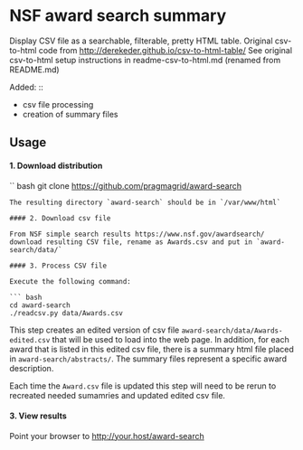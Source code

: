# NSF award search summary 

Display CSV file as a searchable, filterable, pretty HTML table. 
Original csv-to-html code from http://derekeder.github.io/csv-to-html-table/
See original csv-to-html setup instructions in readme-csv-to-html.md (renamed from README.md)

Added: ::

  + csv file processing 
  + creation of summary files

## Usage

#### 1. Download  distribution

`` bash
git clone https://github.com/pragmagrid/award-search
```
The resulting directory `award-search` should be in `/var/www/html` 

#### 2. Download csv file 

From NSF simple search results https://www.nsf.gov/awardsearch/
download resulting CSV file, rename as Awards.csv and put in `award-search/data/`

#### 3. Process CSV file 

Execute the following command:

``` bash
cd award-search
./readcsv.py data/Awards.csv
```
This step creates an edited version of csv file `award-search/data/Awards-edited.csv` that will be 
used to load  into the web page. In addition, for each award that is listed in
this edited csv file, there is a summary html file placed in `award-search/abstracts/`. The
summary files represent a specific award description.

Each time the `Award.csv` file is updated this step will need to be rerun 
to recreated needed sumamries and updated edited csv file.

#### 3. View results

Point your browser to http://your.host/award-search


